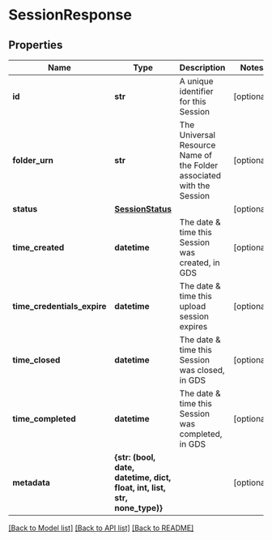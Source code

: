 # SessionResponse


## Properties
Name | Type | Description | Notes
------------ | ------------- | ------------- | -------------
**id** | **str** | A unique identifier for this Session | [optional] 
**folder_urn** | **str** | The Universal Resource Name of the Folder associated with the Session | [optional] 
**status** | [**SessionStatus**](SessionStatus.md) |  | [optional] 
**time_created** | **datetime** | The date &amp; time this Session was created, in GDS | [optional] 
**time_credentials_expire** | **datetime** | The date &amp; time this upload session expires | [optional] 
**time_closed** | **datetime** | The date &amp; time this Session was closed, in GDS | [optional] 
**time_completed** | **datetime** | The date &amp; time this Session was completed, in GDS | [optional] 
**metadata** | **{str: (bool, date, datetime, dict, float, int, list, str, none_type)}** |  | [optional] 

[[Back to Model list]](../README.md#documentation-for-models) [[Back to API list]](../README.md#documentation-for-api-endpoints) [[Back to README]](../README.md)


